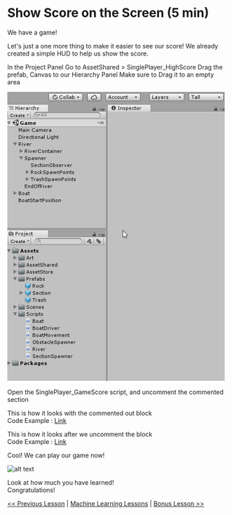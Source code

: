 # Show Score on the Screen (5 min)
We have a game!

Let's just a one more thing to make it easier to see our score!
We already created a simple HUD to help us show the score.

In the Project Panel
Go to AssetShared > SinglePlayer_HighScore
Drag the prefab, Canvas to our Hierarchy Panel
Make sure to Drag it to an empty area

![alt text](resources/img/add-single-player-canvas-prefab.gif)

Open the SinglePlayer_GameScore script, and uncomment the commented section

This is how it looks with the commented out block  
Code Example : [Link](resources/code-example/SinglePlayer_GameScore_example.1.cs)

This is how it looks after we uncomment the block  
Code Example : [Link](resources/code-example/SinglePlayer_GameScore_example.2.cs)

Cool! We can play our game now!


![alt text](resources/img/finished-game-with-score.gif)

Look at how much you have learned!  
Congratulations!

[<< Previous Lesson](lesson.11.md) | [Machine Learning Lessons](../machine-learning/introduction.md) | [Bonus Lesson >>](lesson.13.md)

